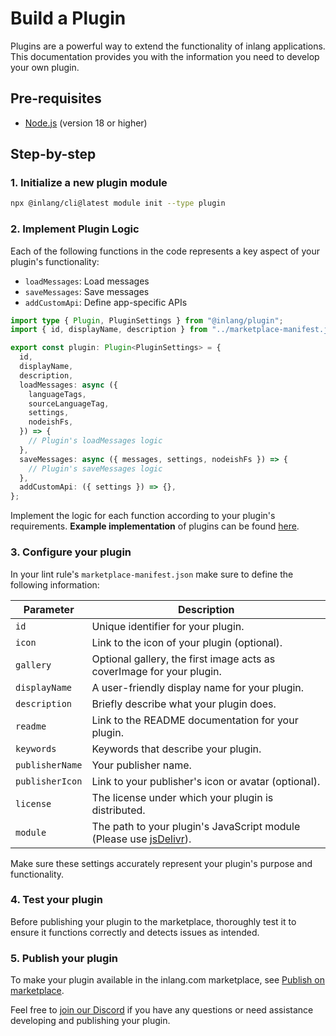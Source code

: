 # Build a Plugin

Plugins are a powerful way to extend the functionality of inlang applications. This documentation provides you with the information you need to develop your own plugin.

## Pre-requisites

- [Node.js](https://nodejs.org/en/) (version 18 or higher)

## Step-by-step

### 1. Initialize a new plugin module

```bash
npx @inlang/cli@latest module init --type plugin
```

### 2. Implement Plugin Logic

Each of the following functions in the code represents a key aspect of your plugin's functionality:

- `loadMessages`: Load messages
- `saveMessages`: Save messages
- `addCustomApi`: Define app-specific APIs

```typescript
import type { Plugin, PluginSettings } from "@inlang/plugin";
import { id, displayName, description } from "../marketplace-manifest.json";

export const plugin: Plugin<PluginSettings> = {
  id,
  displayName,
  description,
  loadMessages: async ({
    languageTags,
    sourceLanguageTag,
    settings,
    nodeishFs,
  }) => {
    // Plugin's loadMessages logic
  },
  saveMessages: async ({ messages, settings, nodeishFs }) => {
    // Plugin's saveMessages logic
  },
  addCustomApi: ({ settings }) => {},
};
```

Implement the logic for each function according to your plugin's requirements.
**Example implementation** of plugins can be found [here](https://github.com/opral/monorepo/tree/main/inlang/source-code/plugins).

### 3. Configure your plugin

In your lint rule's `marketplace-manifest.json` make sure to define the following information:

| Parameter       | Description                                                                                     |
| --------------- | ----------------------------------------------------------------------------------------------- |
| `id`            | Unique identifier for your plugin.                                                              |
| `icon`          | Link to the icon of your plugin (optional).                                                     |
| `gallery`       | Optional gallery, the first image acts as coverImage for your plugin.                           |
| `displayName`   | A user-friendly display name for your plugin.                                                   |
| `description`   | Briefly describe what your plugin does.                                                         |
| `readme`        | Link to the README documentation for your plugin.                                               |
| `keywords`      | Keywords that describe your plugin.                                                             |
| `publisherName` | Your publisher name.                                                                            |
| `publisherIcon` | Link to your publisher's icon or avatar (optional).                                             |
| `license`       | The license under which your plugin is distributed.                                             |
| `module`        | The path to your plugin's JavaScript module (Please use [jsDelivr](https://www.jsdelivr.com/)). |

Make sure these settings accurately represent your plugin's purpose and functionality.

### 4. Test your plugin

Before publishing your plugin to the marketplace, thoroughly test it to ensure it functions correctly and detects issues as intended.

### 5. Publish your plugin

To make your plugin available in the inlang.com marketplace, see [Publish on marketplace](/documentation/publish-to-marketplace).

Feel free to [join our Discord](https://discord.gg/CNPfhWpcAa) if you have any questions or need assistance developing and publishing your plugin.

<br/>

<doc-links>
    <doc-link title="Whatis a plugin?" icon="mdi:skip-previous" href="/documentation/plugin/guide" description="Learn why you should use plugins."></doc-link>
	<doc-link title="API Introduction" icon="mdi:skip-next" href="/documentation/plugin/api-introduction" description="Read Plugin API Reference."></doc-link>
</doc-links>

<br/>
<br/>
